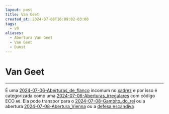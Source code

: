 ```yaml
---
layout: post
title: Van Geet
created_at: 2024-07-08T16:09:02-03:00
tags:
  - v0
aliases:
  - Abertura Van Geet
  - Van Geet
  - Dunst
---
```

# Van Geet
---

É uma [2024-07-06-Aberturas_de_flanco](_draft/2024/07/2024-07-06-Aberturas_de_flanco.md) incomum no [xadrez](api/2024/07/2024-07-06-Xadrez.md) e por isso é categorizada como uma [2024-07-06-Aberturas_irregulares](_draft/2024/07/2024-07-06-Aberturas_irregulares.md) com código ECO `A0`. Ela pode transpor para o [2024-07-08-Gambito_do_rei](_draft/2024/08/2024-07-08-Gambito_do_rei.md) ou a abertura [2024-07-08-Abertura_Vienna](_insight/2024/07/2024-07-08-Abertura_Vienna.md) ou a [defesa escandiva](Defesa%20escandinava)